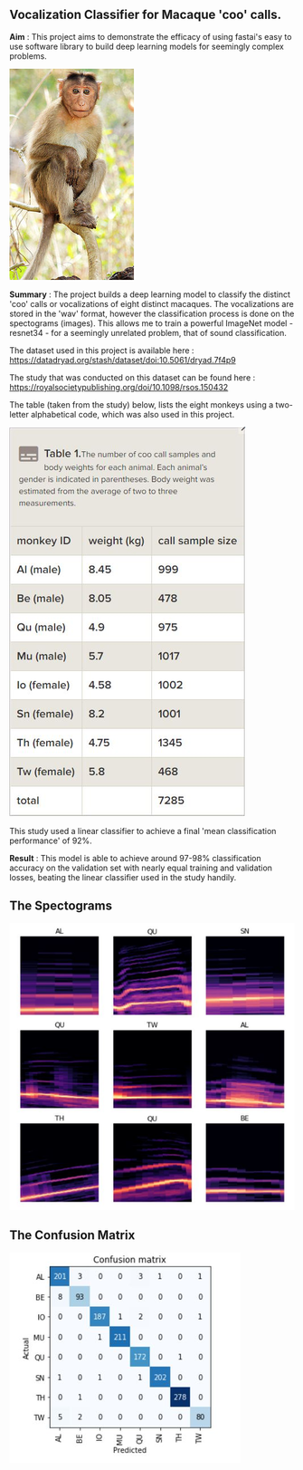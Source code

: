 ## Vocalization Classifier for Macaque 'coo' calls.

**Aim** : This project aims to demonstrate the efficacy of using fastai's easy to use software library to build deep learning models for seemingly complex problems.

![macaque](images/macaque.jpg)

**Summary** : The project builds a deep learning model to classify the distinct 'coo' calls or vocalizations of eight distinct macaques. The vocalizations are stored in the 'wav' format, however the classification process is done on the spectograms (images). This allows me to train a powerful ImageNet model - resnet34 - for a seemingly unrelated problem, that of sound classification.

The dataset used in this project is available here : https://datadryad.org/stash/dataset/doi:10.5061/dryad.7f4p9

The study that was conducted on this dataset can be found here : https://royalsocietypublishing.org/doi/10.1098/rsos.150432

The table (taken from the study) below, lists the eight monkeys using a two-letter alphabetical code, which was also used in this project.

![table](images/table.JPG)

This study used a linear classifier to achieve a final 'mean classification performance' of 92%.

**Result** : This model is able to achieve around 97-98% classification accuracy on the validation set with nearly equal training and validation losses, beating the linear classifier used in the study handily. 

## The Spectograms

![spectos](images/spectos.JPG)

## The Confusion Matrix

![matrix](images/confusion.JPG)

